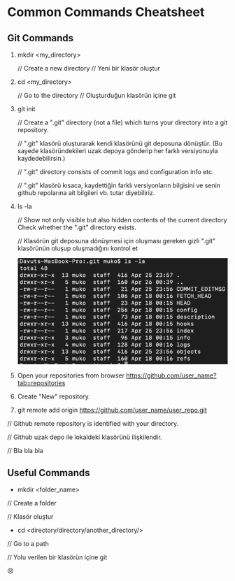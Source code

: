 #  Common Commands Cheatsheet
## Git Commands
1. mkdir <my_directory>

    // Create a new directory // Yeni bir klasör oluştur

2. cd <my_directory> 

    // Go to the directory // Oluşturduğun klasörün içine git

3. git init

    //  Create a ".git" directory (not a file) which turns your directory into a git repository. 
   
    // ".git" klasörü oluşturarak kendi klasörünü git deposuna dönüştür. (Bu sayede klasöründekileri uzak depoya gönderip her farklı versiyonuyla kaydedebilirsin.)
   
    // ".git" directory consists of commit logs and configuration info etc. 
 
    // ".git" klasörü kısaca, kaydettiğin farklı versiyonların bilgisini ve senin github repolarına ait bilgileri vb. tutar diyebiliriz.

4. ls -la
 
    // Show not only visible but also hidden contents of the current directory Check whether the ".git" directory exists.
    
    // Klasörün git deposuna dönüşmesi için oluşması gereken gizli ".git" klasörünün oluşup oluşmadığını kontrol et
    
    ![Git Klasörü İçerik](Pictures/git_content.png)
    
5. Open your repositories from browser <https://github.com/user_name?tab=repositories> 

6. Create "New" repository. 
7. git remote add origin <https://github.com/user_name/user_repo.git> 

// Github remote repository is identified with your directory. 

// Github uzak depo ile lokaldeki klasörünü ilişkilendir. 

// Bla bla bla

## Useful Commands

* mkdir <folder_name>

// Create a folder

// Klasör oluştur

* cd <directory/directory/another_directory/>

// Go to a path

// Yolu verilen bir klasörün içine git

:angry:

 


